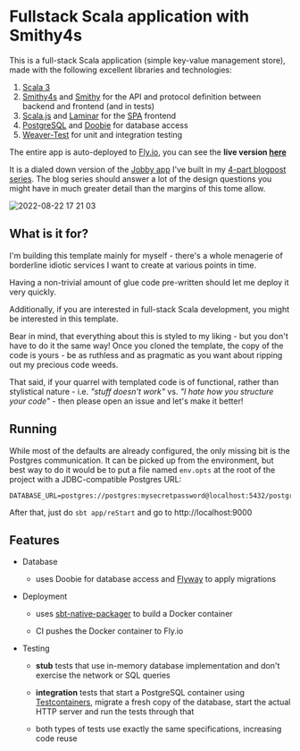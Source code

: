# Fullstack Scala application with Smithy4s

This is a full-stack Scala application (simple key-value management store), made with the following excellent libraries and technologies:

1. [Scala 3](https://docs.scala-lang.org/scala3/new-in-scala3.html)
2. [Smithy4s](https://disneystreaming.github.io/smithy4s/) and [Smithy](https://awslabs.github.io/smithy/2.0/index.html#) for the API and protocol 
   definition between backend and frontend (and in tests)
3. [Scala.js](https://www.scala-js.org) and [Laminar](https://laminar.dev) for the [SPA](https://en.wikipedia.org/wiki/Single-page_application) frontend
4. [PostgreSQL](https://www.postgresql.org) and [Doobie](https://tpolecat.github.io/doobie/) for database access 
5. [Weaver-Test](https://disneystreaming.github.io/weaver-test/) for unit and integration testing

The entire app is auto-deployed to [Fly.io](https://fly.io), you can see the **live version [here](https://smithy4s-fullstack-template.fly.dev)**

It is a dialed down version of the [Jobby app](https://jobby-smithy4s.herokuapp.com) I've built in my [4-part blogpost series](https://blog.indoorvivants.com/2022-06-10-smithy4s-fullstack-part-1).
The blog series should answer a lot of the design questions you might have in much 
greater detail than the margins of this tome allow.

![2022-08-22 17 21 03](https://user-images.githubusercontent.com/1052965/185972992-fb49f348-a33d-4e1a-aafa-7f9a01d3a9c1.gif)


## What is it for?

I'm building this template mainly for myself - there's a whole menagerie of borderline
idiotic services I want to create at various points in time.

Having a non-trivial amount of glue code pre-written should let me deploy it very quickly.

Additionally, if you are interested in full-stack Scala development, you might be interested 
in this template.

Bear in mind, that everything about this is styled to my liking - but you don't have to 
do it the same way! Once you cloned the template, the copy of the code is yours - be 
as ruthless and as pragmatic as you want about ripping out my precious code weeds.

That said, if your quarrel with templated code is of functional, rather than stylistical nature - 
i.e. _"stuff doesn't work"_ vs. _"I hate how you structure your code"_ - then please open an issue and let's make it better!

## Running 

While most of the defaults are already configured, the only missing bit is the Postgres communication.
It can be picked up from the environment, but best way to do it would be to put a file named `env.opts`
at the root of the project with a JDBC-compatible Postgres URL:

```
DATABASE_URL=postgres://postgres:mysecretpassword@localhost:5432/postgres
```

After that, just do `sbt app/reStart` and go to http://localhost:9000

## Features

- Database 
  - uses Doobie for database access and [Flyway](https://flywaydb.org) to apply migrations

- Deployment
  - uses [sbt-native-packager](https://sbt-native-packager.readthedocs.io/en/latest/) 
    to build a Docker container 

  - CI pushes the Docker container to Fly.io

- Testing

   - **stub** tests that use in-memory database implementation and don't exercise 
     the network or SQL queries

   - **integration** tests that start a PostgreSQL container using [Testcontainers](https://www.testcontainers.org),
     migrate a fresh copy of the database, start the actual HTTP server and run the tests 
     through that
  
   - both types of tests use exactly the same specifications, increasing code reuse

